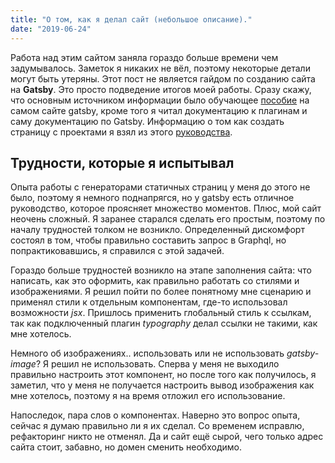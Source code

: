 ```yaml
---
title: "О том, как я делал сайт (небольшое описание)."
date: "2019-06-24"
---
```


Работа над этим сайтом заняла гораздо больше времени чем задумывалось. Заметок я никаких не вёл, поэтому некоторые детали могут быть утеряны. Этот пост не является гайдом по созданию сайта на **Gatsby**. Это просто подведение итогов моей работы. 
Сразу скажу, что основным источником информации было обучающее [пособие](https://www.gatsbyjs.org/tutorial/) на самом сайте gatsby, кроме того я читал документацию к плагинам и саму документацию по Gatsby. Информацию о  том как создать страницу с проектами я взял из этого [руководства](https://dennytek.com/blog/personal-site-with-gatsby-part-1). 

## Трудности, которые я испытывал

Опыта работы с генераторами статичных страниц у меня до этого не было, поэтому я немного поднапрягся, но у gatsby есть отличное руководство, которое проясняет множество моментов. Плюс, мой сайт неочень сложный. Я заранее старался сделать его простым, поэтому по началу трудностей толком не возникло. Определенный дискомфорт состоял в том, чтобы правильно составить запрос в Graphql, но попрактиковавшись, я справился с этой задачей. 

Гораздо больше трудностей возникло на этапе заполнения сайта: что написать, как это оформить, как правильно работать со стилями и изображениями. Я решил пойти по более понятному мне сценарию и применял стили к отдельным компонентам, где-то использовал возможности _jsx_. Пришлось применить глобальный стиль к ссылкам, так как подключенный плагин _typography_ делал ссылки не такими, как мне хотелось. 

Немного об изображениях.. использовать или не использовать _gatsby-image_? Я решил не использовать. Сперва у меня не выходило правильно настроить этот компонент, но после того как получилось, я заметил, что у меня не получается настроить вывод изображения как мне хотелось, поэтому я на время отложил его использование.

Напоследок, пара слов о компонентах. Наверно это вопрос опыта, сейчас я думаю правильно ли я их сделал. Со временем исправлю, рефакторинг никто не отменял. Да и сайт ещё сырой, чего только адрес сайта стоит, забавно, но домен сменить необходимо. 


